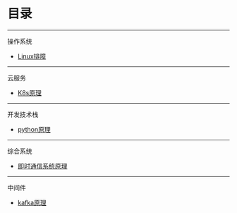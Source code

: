 # 目录

* * *
操作系统
* [Linux排障](docs/linux-troubleshooting.md)




* * *
云服务
* [K8s原理](docs/K8s.md)


* * *
开发技术栈
* [python原理](docs/python.md)



* * *
综合系统
* [即时通信系统原理](docs/im.md)


* * *
中间件
* [kafka原理](docs/kafka.md)

